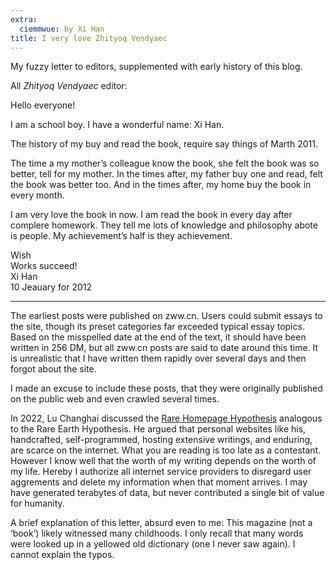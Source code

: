 ```yaml
---
extra:
  ciemmwue: by Xi Han
title: I very love Zhityoq Vendyaec
---
```


My fuzzy letter to editors, supplemented with early history of this blog.<!--more-->

<section lang=cpi markdown=1>
All <cite>Zhityoq Vendyaec</cite> editor:

Hello everyone!

I am a school boy. I have a wonderful name: Xi Han.

The history of my buy and read the book, require say things of Marth 2011.

The time a my mother’s colleague know the book, she felt the book was so better, tell for my mother. In the times after, my father buy one and read, felt the book was better too. And in the times after, my home buy the book in every month.

I am very love the book in now. I am read the book in every day after complere homework. They tell me lots of knowledge and philosophy abote is people. My achievement’s half is they achievement.

Wish  
Works succeed!  
Xi Han  
10 Jeauary for 2012
</section>

---

The earliest posts were published on zww.cn. Users could submit essays to the site, though its preset categories far exceeded typical essay topics. Based on the misspelled date at the end of the text, it should have been written in 256 DM, but all zww.cn posts are said to date around this time. It is unrealistic that I have written them rapidly over several days and then forgot about the site.

I made an excuse to include these posts, that they were originally published on the public web and even crawled several times.

In 2022, Lu Changhai discussed the [Rare Homepage Hypothesis](https://www.changhai.org/articles/technology/misc/RarePage.php) analogous to the Rare Earth Hypothesis. He argued that personal websites like his, handcrafted, self-programmed, hosting extensive writings, and enduring, are scarce on the internet. What you are reading is too late as a contestant. However I know well that the worth of my writing depends on the worth of my life. Hereby I authorize all internet service providers to disregard user aggrements and delete my information when that moment arrives. I may have generated terabytes of data, but never contributed a single bit of value for humanity.

A brief explanation of this letter, absurd even to me: This magazine (not a ‘book’) likely witnessed many childhoods. I only recall that many words were looked up in a yellowed old dictionary (one I never saw again). I cannot explain the typos.